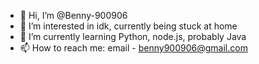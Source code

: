 - 👋 Hi, I’m @Benny-900906
- 👀 I’m interested in idk, currently being stuck at home
- 🌱 I’m currently learning Python, node.js, probably Java
- 📫 How to reach me: email - benny900906@gmail.com 

<!---
Benny-900906/Benny-900906 is a ✨ special ✨ repository because its `README.md` (this file) appears on your GitHub profile.
You can click the Preview link to take a look at your changes.
--->
